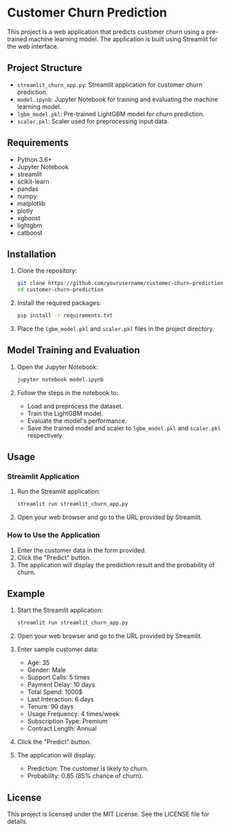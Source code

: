 # Customer Churn Prediction

This project is a web application that predicts customer churn using a pre-trained machine learning model. The application is built using Streamlit for the web interface.

## Project Structure

- `streamlit_churn_app.py`: Streamlit application for customer churn prediction.
- `model.ipynb`: Jupyter Notebook for training and evaluating the machine learning model.
- `lgbm_model.pkl`: Pre-trained LightGBM model for churn prediction.
- `scaler.pkl`: Scaler used for preprocessing input data.

## Requirements

- Python 3.6+
- Jupyter Notebook
- streamlit
- scikit-learn
- pandas
- numpy
- matplotlib
- plotly
- xgboost
- lightgbm
- catboost


## Installation

1. Clone the repository:
    ```sh
    git clone https://github.com/yourusername/customer-churn-prediction.git
    cd customer-churn-prediction
    ```

2. Install the required packages:
    ```sh
    pip install -r requirements.txt
    ```

3. Place the `lgbm_model.pkl` and `scaler.pkl` files in the project directory.

## Model Training and Evaluation

1. Open the Jupyter Notebook:
    ```sh
    jupyter notebook model.ipynb
    ```

2. Follow the steps in the notebook to:
    - Load and preprocess the dataset.
    - Train the LightGBM model.
    - Evaluate the model's performance.
    - Save the trained model and scaler to `lgbm_model.pkl` and `scaler.pkl` respectively.

## Usage

### Streamlit Application

1. Run the Streamlit application:
    ```sh
    streamlit run streamlit_churn_app.py
    ```

2. Open your web browser and go to the URL provided by Streamlit.

### How to Use the Application

1. Enter the customer data in the form provided.
2. Click the "Predict" button.
3. The application will display the prediction result and the probability of churn.

## Example

1. Start the Streamlit application:
    ```sh
    streamlit run streamlit_churn_app.py
    ```

2. Open your web browser and go to the URL provided by Streamlit.

3. Enter sample customer data:
    - Age: 35
    - Gender: Male
    - Support Calls: 5 times
    - Payment Delay: 10 days
    - Total Spend: 1000$
    - Last Interaction: 6 days
    - Tenure: 90 days
    - Usage Frequency: 4 times/week
    - Subscription Type: Premium
    - Contract Length: Annual

4. Click the "Predict" button.

5. The application will display:
    - Prediction: The customer is likely to churn.
    - Probability: 0.85 (85% chance of churn).

## License

This project is licensed under the MIT License. See the LICENSE file for details.
